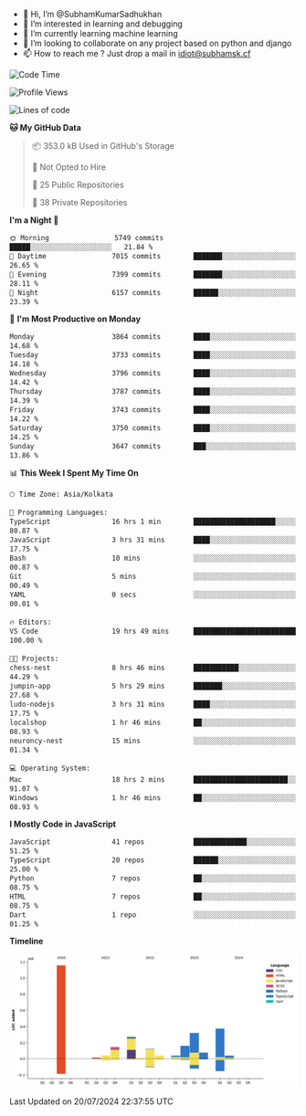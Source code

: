 - 👋 Hi, I’m @SubhamKumarSadhukhan
- 👀 I’m interested in learning and debugging
- 🌱 I’m currently learning machine learning
- 💞️ I’m looking to collaborate on any project based on python and django
- 📫 How to reach me ?
      Just drop a mail in idiot@subhamsk.cf

<!---
SubhamKumarSadhukhan/SubhamKumarSadhukhan is a ✨ special ✨ repository because its `README.md` (this file) appears on your GitHub profile.
You can click the Preview link to take a look at your changes.
--->


<!--START_SECTION:waka-->
![Code Time](http://img.shields.io/badge/Code%20Time-2%2C321%20hrs%2055%20mins-blue)

![Profile Views](http://img.shields.io/badge/Profile%20Views-1-blue)

![Lines of code](https://img.shields.io/badge/From%20Hello%20World%20I%27ve%20Written-2.8%20million%20lines%20of%20code-blue)

**🐱 My GitHub Data** 

> 📦 353.0 kB Used in GitHub's Storage 
 > 
> 🚫 Not Opted to Hire
 > 
> 📜 25 Public Repositories 
 > 
> 🔑 38 Private Repositories 
 > 
**I'm a Night 🦉** 

```text
🌞 Morning                5749 commits        █████░░░░░░░░░░░░░░░░░░░░   21.84 % 
🌆 Daytime                7015 commits        ███████░░░░░░░░░░░░░░░░░░   26.65 % 
🌃 Evening                7399 commits        ███████░░░░░░░░░░░░░░░░░░   28.11 % 
🌙 Night                  6157 commits        ██████░░░░░░░░░░░░░░░░░░░   23.39 % 
```
📅 **I'm Most Productive on Monday** 

```text
Monday                   3864 commits        ████░░░░░░░░░░░░░░░░░░░░░   14.68 % 
Tuesday                  3733 commits        ████░░░░░░░░░░░░░░░░░░░░░   14.18 % 
Wednesday                3796 commits        ████░░░░░░░░░░░░░░░░░░░░░   14.42 % 
Thursday                 3787 commits        ████░░░░░░░░░░░░░░░░░░░░░   14.39 % 
Friday                   3743 commits        ████░░░░░░░░░░░░░░░░░░░░░   14.22 % 
Saturday                 3750 commits        ████░░░░░░░░░░░░░░░░░░░░░   14.25 % 
Sunday                   3647 commits        ███░░░░░░░░░░░░░░░░░░░░░░   13.86 % 
```


📊 **This Week I Spent My Time On** 

```text
🕑︎ Time Zone: Asia/Kolkata

💬 Programming Languages: 
TypeScript               16 hrs 1 min        ████████████████████░░░░░   80.87 % 
JavaScript               3 hrs 31 mins       ████░░░░░░░░░░░░░░░░░░░░░   17.75 % 
Bash                     10 mins             ░░░░░░░░░░░░░░░░░░░░░░░░░   00.87 % 
Git                      5 mins              ░░░░░░░░░░░░░░░░░░░░░░░░░   00.49 % 
YAML                     0 secs              ░░░░░░░░░░░░░░░░░░░░░░░░░   00.01 % 

🔥 Editors: 
VS Code                  19 hrs 49 mins      █████████████████████████   100.00 % 

🐱‍💻 Projects: 
chess-nest               8 hrs 46 mins       ███████████░░░░░░░░░░░░░░   44.29 % 
jumpin-app               5 hrs 29 mins       ███████░░░░░░░░░░░░░░░░░░   27.68 % 
ludo-nodejs              3 hrs 31 mins       ████░░░░░░░░░░░░░░░░░░░░░   17.75 % 
localshop                1 hr 46 mins        ██░░░░░░░░░░░░░░░░░░░░░░░   08.93 % 
neuroncy-nest            15 mins             ░░░░░░░░░░░░░░░░░░░░░░░░░   01.34 % 

💻 Operating System: 
Mac                      18 hrs 2 mins       ███████████████████████░░   91.07 % 
Windows                  1 hr 46 mins        ██░░░░░░░░░░░░░░░░░░░░░░░   08.93 % 
```

**I Mostly Code in JavaScript** 

```text
JavaScript               41 repos            █████████████░░░░░░░░░░░░   51.25 % 
TypeScript               20 repos            ██████░░░░░░░░░░░░░░░░░░░   25.00 % 
Python                   7 repos             ██░░░░░░░░░░░░░░░░░░░░░░░   08.75 % 
HTML                     7 repos             ██░░░░░░░░░░░░░░░░░░░░░░░   08.75 % 
Dart                     1 repo              ░░░░░░░░░░░░░░░░░░░░░░░░░   01.25 % 
```



**Timeline**

![Lines of Code chart](https://raw.githubusercontent.com/SubhamKumarSadhukhan/SubhamKumarSadhukhan/main/assets/bar_graph.png)


 Last Updated on 20/07/2024 22:37:55 UTC
<!--END_SECTION:waka-->
